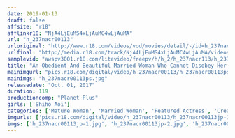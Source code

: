 ```yaml
---
date: 2019-01-13
draft: false
affsite: "r18"
afflinkr18: "NjA4LjEuMS4xLjAuMC4wLjAuMA"
url: "h_237nacr00113"
urloriginal: "http://www.r18.com/videos/vod/movies/detail/-/id=h_237nacr00113"
urlfinal: "http://media.r18.com/track/NjA4LjEuMS4xLjAuMC4wLjAuMA/videos/vod/movies/detail/-/id=h_237nacr00113"
samplevid: "awspv3001.r18.com/litevideo/freepv/h/h_2/h_237nacr113/h_237nacr113_dmb_w.mp4"
title: "An Obedient And Beautiful Married Woman Who Cannot Disobey Her Husband's Whims Shiho Aoi"
mainimgurl: "pics.r18.com/digital/video/h_237nacr00113/h_237nacr00113ps.jpg"
mainimgs: "h_237nacr00113ps.jpg"
releasedate: "Oct. 01, 2017"
duration: 119
productioncomp: "Planet Plus"
girls: ['Shiho Aoi']
categories: ['Mature Woman', 'Married Woman', 'Featured Actress', 'Creampie', 'Masturbation', 'Threesome / Foursome', 'Hi-Def']
imgurls: ['pics.r18.com/digital/video/h_237nacr00113/h_237nacr00113jp-1.jpg', 'pics.r18.com/digital/video/h_237nacr00113/h_237nacr00113jp-2.jpg', 'pics.r18.com/digital/video/h_237nacr00113/h_237nacr00113jp-3.jpg', 'pics.r18.com/digital/video/h_237nacr00113/h_237nacr00113jp-4.jpg', 'pics.r18.com/digital/video/h_237nacr00113/h_237nacr00113jp-5.jpg', 'pics.r18.com/digital/video/h_237nacr00113/h_237nacr00113jp-6.jpg', 'pics.r18.com/digital/video/h_237nacr00113/h_237nacr00113jp-7.jpg', 'pics.r18.com/digital/video/h_237nacr00113/h_237nacr00113jp-8.jpg', 'pics.r18.com/digital/video/h_237nacr00113/h_237nacr00113jp-9.jpg', 'pics.r18.com/digital/video/h_237nacr00113/h_237nacr00113jp-10.jpg', 'pics.r18.com/digital/video/h_237nacr00113/h_237nacr00113jp-11.jpg', 'pics.r18.com/digital/video/h_237nacr00113/h_237nacr00113jp-12.jpg', 'pics.r18.com/digital/video/h_237nacr00113/h_237nacr00113jp-13.jpg', 'pics.r18.com/digital/video/h_237nacr00113/h_237nacr00113jp-14.jpg', 'pics.r18.com/digital/video/h_237nacr00113/h_237nacr00113jp-15.jpg', 'pics.r18.com/digital/video/h_237nacr00113/h_237nacr00113jp-16.jpg', 'pics.r18.com/digital/video/h_237nacr00113/h_237nacr00113jp-17.jpg', 'pics.r18.com/digital/video/h_237nacr00113/h_237nacr00113jp-18.jpg', 'pics.r18.com/digital/video/h_237nacr00113/h_237nacr00113jp-19.jpg', 'pics.r18.com/digital/video/h_237nacr00113/h_237nacr00113jp-20.jpg']
imgs: ['h_237nacr00113jp-1.jpg', 'h_237nacr00113jp-2.jpg', 'h_237nacr00113jp-3.jpg', 'h_237nacr00113jp-4.jpg', 'h_237nacr00113jp-5.jpg', 'h_237nacr00113jp-6.jpg', 'h_237nacr00113jp-7.jpg', 'h_237nacr00113jp-8.jpg', 'h_237nacr00113jp-9.jpg', 'h_237nacr00113jp-10.jpg', 'h_237nacr00113jp-11.jpg', 'h_237nacr00113jp-12.jpg', 'h_237nacr00113jp-13.jpg', 'h_237nacr00113jp-14.jpg', 'h_237nacr00113jp-15.jpg', 'h_237nacr00113jp-16.jpg', 'h_237nacr00113jp-17.jpg', 'h_237nacr00113jp-18.jpg', 'h_237nacr00113jp-19.jpg', 'h_237nacr00113jp-20.jpg']
---
```

